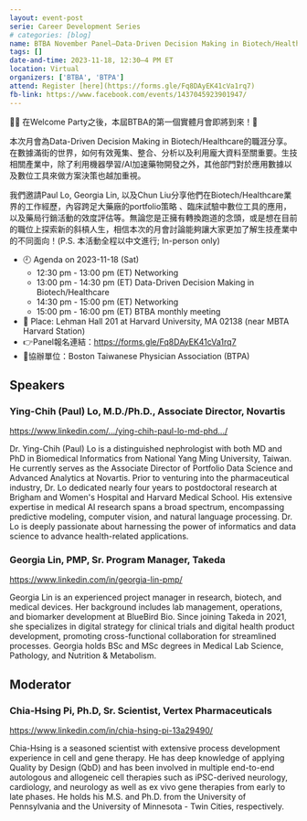 ```yaml
---
layout: event-post
serie: Career Development Series
# categories: [blog]
name: BTBA November Panel—Data-Driven Decision Making in Biotech/Healthcare
tags: []
date-and-time: 2023-11-18, 12:30–4 PM ET
location: Virtual
organizers: ['BTBA', 'BTPA']
attend: Register [here](https://forms.gle/Fq8DAyEK41cVa1rq7)
fb-link: https://www.facebook.com/events/1437045923901947/
---
```


🫸🏻 在Welcome Party之後，本屆BTBA的第一個實體月會即將到來！🫷

本次月會為Data-Driven Decision Making in Biotech/Healthcare的職涯分享。在數據滿街的世界，如何有效蒐集、整合、分析以及利用龐大資料至關重要。生技相關產業中，除了利用機器學習/AI加速藥物開發之外，其他部門對於應用數據以及數位工具來做方案決策也越加重視。

我們邀請Paul Lo, Georgia Lin, 以及Chun Liu分享他們在Biotech/Healthcare業界的工作經歷，內容跨足大藥廠的portfolio策略 、臨床試驗中數位工具的應用，以及藥局行銷活動的效度評估等。無論您是正擁有轉換跑道的念頭，或是想在目前的職位上探索新的斜槓人生，相信本次的月會討論能夠讓大家更加了解生技產業中的不同面向！(P.S. 本活動全程以中文進行; In-person only)

- 🕘 Agenda on 2023-11-18 (Sat)
    - 12:30 pm - 13:00 pm (ET) Networking
    - 13:00 pm - 14:30 pm (ET) Data-Driven Decision Making in Biotech/Healthcare
    - 14:30 pm - 15:00 pm (ET) Networking
    - 15:00 pm - 16:00 pm (ET) BTBA monthly meeting
- 📍 Place: Lehman Hall 201 at Harvard University, MA 02138 (near MBTA Harvard Station)
- 👉Panel報名連結：https://forms.gle/Fq8DAyEK41cVa1rq7
- 🚩協辦單位：Boston Taiwanese Physician Association (BTPA)


## Speakers

### Ying-Chih (Paul) Lo, M.D./Ph.D., Associate Director, Novartis
https://www.linkedin.com/.../ying-chih-paul-lo-md-phd.../

Dr. Ying-Chih (Paul) Lo is a distinguished nephrologist with both MD and PhD in Biomedical Informatics from National Yang Ming University, Taiwan. He currently serves as the Associate Director of Portfolio Data Science and Advanced Analytics at Novartis. Prior to venturing into the pharmaceutical industry, Dr. Lo dedicated nearly four years to postdoctoral research at Brigham and Women's Hospital and Harvard Medical School. His extensive expertise in medical AI research spans a broad spectrum, encompassing predictive modeling, computer vision, and natural language processing. Dr. Lo is deeply passionate about harnessing the power of informatics and data science to advance health-related applications.

### Georgia Lin, PMP, Sr. Program Manager, Takeda
https://www.linkedin.com/in/georgia-lin-pmp/

Georgia Lin is an experienced project manager in research, biotech, and medical devices. Her background includes lab management, operations, and biomarker development at BlueBird Bio. Since joining Takeda in 2021, she specializes in digital strategy for clinical trials and digital health product development, promoting cross-functional collaboration for streamlined processes. Georgia holds BSc and MSc degrees in Medical Lab Science, Pathology, and Nutrition & Metabolism.

## Moderator

### Chia-Hsing Pi, Ph.D, Sr. Scientist, Vertex Pharmaceuticals
https://www.linkedin.com/in/chia-hsing-pi-13a29490/

Chia-Hsing is a seasoned scientist with extensive process development experience in cell and gene therapy. He has deep knowledge of applying Quality by Design (QbD) and has been involved in multiple end-to-end autologous and allogeneic cell therapies such as iPSC-derived neurology, cardiology, and neurology as well as ex vivo gene therapies from early to late phases. He holds his M.S. and Ph.D. from the University of Pennsylvania and the University of Minnesota - Twin Cities, respectively.

